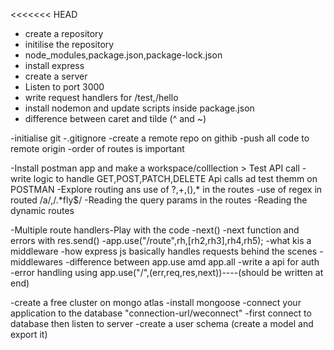 <<<<<<< HEAD
- create a repository
- initilise the repository
- node_modules,package.json,package-lock.json
- install express
- create a server
- Listen to port 3000
- write request handlers for /test,/hello
- install nodemon and update scripts inside package.json 
- difference between caret and tilde (^ and ~)


-initialise git 
-.gitignore
-create a remote repo on githib
-push all code to remote origin
-order of routes is important


-Install postman app and make a workspace/colllection   >   Test API call
-write logic to handle GET,POST,PATCH,DELETE Api calls ad test themm on POSTMAN
-Explore routing ans use of ?,+,(),* in the routes
-use of regex in routed /a/,/.*fly$/
-Reading the query params in the routes
-Reading the dynamic routes

-Multiple route handlers-Play with the code
-next()
-next function and errors with res.send()
-app.use("/route",rh,[rh2,rh3],rh4,rh5);
-what kis a middleware
-how express js basically handles requests behind the scenes
-middlewares
-difference between app.use amd app.all
-write a api for auth
-error handling using app.use("/",(err,req,res,next))----(should be written at end)


-create a free cluster on mongo atlas 
-install mongoose
-connect your application to the database   "connection-url/weconnect"
-first connect to database then listen to server
-create a user schema (create a model and export it)